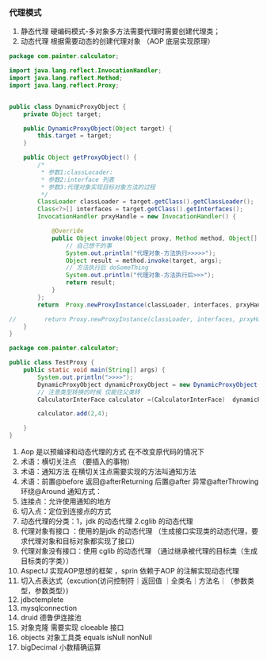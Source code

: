 ### 代理模式 
1. 静态代理 硬编码模式-多对象多方法需要代理时需要创建代理类；
2. 动态代理 根据需要动态的创建代理对象 （AOP 底层实现原理）
```java
package com.painter.calculator;

import java.lang.reflect.InvocationHandler;
import java.lang.reflect.Method;
import java.lang.reflect.Proxy;


public class DynamicProxyObject {
    private Object target;

    public DynamicProxyObject(Object target) {
        this.target = target;
    }

    public Object getProxyObject() {
        /*
         * 参数1:classLocader:
         * 参数2:interface 列表
         * 参数3:代理对象实现目标对象方法的过程
         */
        ClassLoader classLoader = target.getClass().getClassLoader();
        Class<?>[] interfaces = target.getClass().getInterfaces();
        InvocationHandler prxyHandle = new InvocationHandler() {

            @Override
            public Object invoke(Object proxy, Method method, Object[] args) throws Throwable {
                // 自己想干的事
                System.out.println("代理对象-方法执行>>>>>");
                Object result = method.invoke(target, args);
                // 方法执行后 doSomeThing
                System.out.println("代理对象-方法执行后>>>");
                return result;
            }
        };
        return  Proxy.newProxyInstance(classLoader, interfaces, prxyHandle);

//        return Proxy.newProxyInstance(classLoader, interfaces, prxyHandle);
    }
}

```
```java
package com.painter.calculator;

public class TestProxy {
    public static void main(String[] args) {
        System.out.println(">>>>");
        DynamicProxyObject dynamicProxyObject = new DynamicProxyObject(new CalculatorImp());
        // 注意类型转换的时候 仅能往父类转
        CalculatorInterFace calculator =(CalculatorInterFace)  dynamicProxyObject.getProxyObject();

        calculator.add(2,4);

    }
}

```
1. Aop 是以预编译和动态代理的方式 在不改变原代码的情况下
2. 术语：横切关注点 （要插入的事物）
3. 术语：通知方法 在横切关注点需要实现的方法叫通知方法
4. 术语：前置@before 返回@afterReturning 后置@after 异常@afterThrowing 环绕@Around  通知方式：
5. 连接点：允许使用通知的地方
6. 切入点：定位到连接点的方式
7. 动态代理的分类：1，jdk 的动态代理 2.cglib 的动态代理
8. 代理对象有接口 ：使用的是jdk 的动态代理 （生成接口实现类的动态代理，要求代理对象和目标对象都实现了接口）
9. 代理对象没有接口：使用 cglib 的动态代理 （通过继承被代理的目标类（生成目标类的字类））
10. AspectJ 实现AOP思想的框架 ，sprin 依赖于AOP 的注解实现动态代理
11. 切入点表达式（excution(访问控制符｜返回值 ｜全类名｜方法名｜（参数类型，参数类型）)
12. jdbctemplete 
13. mysqlconnection
14. druid 德鲁伊连接池
15. 对象克隆 需要实现 cloeable 接口
16. objects 对象工具类 equals isNull nonNull
17. bigDecimal 小数精确运算

